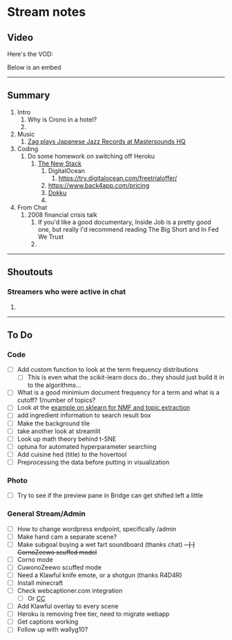# Stream notes

## Video

Here's the VOD:

Below is an embed

---

## Summary

1. Intro
   1. Why is Crono in a hotel?
   2. 
2. Music
   1. [Zag plays Japanese Jazz Records at Mastersounds HQ](https://youtu.be/Cw3LTAXnFe8)
3. Coding
   1. Do some homework on switching off Heroku
      1. [The New Stack](https://thenewstack.io/where-can-heroku-free-tier-users-go/)
         1. DigitalOcean
            1. https://try.digitalocean.com/freetrialoffer/
         2. https://www.back4app.com/pricing 
         3. [Dokku](https://dokku.com/)
         4. 
4. From Chat
   1. 2008 financial crisis talk
      1. If you'd like a good documentary, Inside Job is a pretty good one, but really I'd recommend reading The Big Short and In Fed We Trust
      2. 
---

## Shoutouts

### Streamers who were active in chat

1.
---

## To Do

### Code

- [ ] Add custom function to look at the term frequency distributions
  - [ ] This is even what the scikit-learn docs do...they should just build it in to the algorithms...
- [ ] What is a good minimium document frequency for a term and what is a cutoff? 1/number of topics?
- [ ] Look at the [example on sklearn for NMF and topic extraction](https://scikit-learn.org/stable/auto_examples/applications/plot_topics_extraction_with_nmf_lda.html#sphx-glr-auto-examples-applications-plot-topics-extraction-with-nmf-lda-py)
- [ ] add ingredient information to search result box
- [ ] Make the background tile
- [ ] take another look at streamlit
- [ ] Look up math theory behind t-SNE
- [ ] optuna for automated hyperparameter searching
- [ ] Add cuisine hed (title) to the hovertool
- [ ] Preprocessing the data before putting in visualization

### Photo

- [ ] Try to see if the preview pane in Bridge can get shifted left a little

### General Stream/Admin

- [ ] How to change wordpress endpoint, specifically /admin
- [ ] Make hand cam a separate scene?
- [ ] Make subgoal buying a wet fart soundboard (thanks chat)
~~- [ ] CornoZeewo scuffed model~~
- [ ] Corno mode
- [ ] CuwonoZeewo scuffed mode
- [ ] Need a Klawful knife emote, or a shotgun (thanks R4D4R)
- [ ] Install minecraft
- [ ] Check webcaptioner.com integration
  - [ ] Or [CC](https://github.com/openai/whisper)
- [ ] Add Klawful overlay to every scene
- [ ] Heroku is removing free tier, need to migrate webapp
- [ ] Get captions working
- [ ] Follow up with wallyg10?
